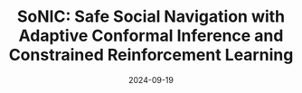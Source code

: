 ---
title: "SoNIC: Safe Social Navigation with Adaptive Conformal Inference and Constrained Reinforcement Learning"
collection: talks
type: "Talk"
# permalink: /talks/2024-09-19-talk-1
venue: "Southern California Robotics Symposium 2024"
date: 2024-09-19
location: "Riverside, California"
---